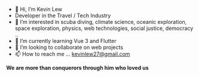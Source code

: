 - 👋 Hi, I’m Kevin Lew
- Developer in the Travel / Tech Industry
- 👀 I’m interested in scuba diving, climate science, oceanic exploration, space exploration, physics, web technologies, social justice, democracy ..
- 🌱 I’m currently learning Vue 3 and Flutter
- 💞️ I’m looking to collaborate on web projects
- 📫 How to reach me ... kevinlew27@gmail.com

**We are more than conquerors through him who loved us**

<!---
lewweiming/lewweiming is a ✨ special ✨ repository because its `README.md` (this file) appears on your GitHub profile.
You can click the Preview link to take a look at your changes.
--->
